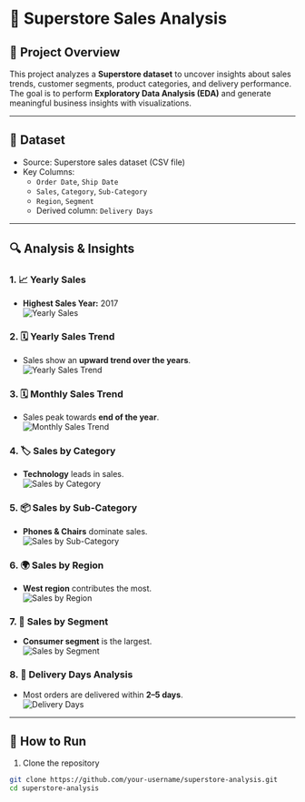 # 🏬 Superstore Sales Analysis  

## 📌 Project Overview  
This project analyzes a **Superstore dataset** to uncover insights about sales trends, customer segments, product categories, and delivery performance.  
The goal is to perform **Exploratory Data Analysis (EDA)** and generate meaningful business insights with visualizations.  

---

## 📂 Dataset  
- Source: Superstore sales dataset (CSV file)  
- Key Columns:  
  - `Order Date`, `Ship Date`  
  - `Sales`, `Category`, `Sub-Category`  
  - `Region`, `Segment`  
  - Derived column: `Delivery Days`  

---

## 🔍 Analysis & Insights  

### 1. 📈 Yearly Sales  
- **Highest Sales Year:** 2017  
![Yearly Sales](plots/yearly_sales.png)  

### 2. 🗓 Yearly Sales Trend  
- Sales show an **upward trend over the years**.  
![Yearly Sales Trend](plots/yearly_sales_trend.png)  

### 3. 🗓 Monthly Sales Trend  
- Sales peak towards **end of the year**.  
![Monthly Sales Trend](plots/monthly_sales_trend.png)  

### 4. 🏷 Sales by Category  
- **Technology** leads in sales.  
![Sales by Category](plots/sales_by_category.png)  

### 5. 📦 Sales by Sub-Category  
- **Phones & Chairs** dominate sales.  
![Sales by Sub-Category](plots/sales_by_subcategory.png)  

### 6. 🌍 Sales by Region  
- **West region** contributes the most.  
![Sales by Region](plots/sales_by_region.png)  

### 7. 👥 Sales by Segment  
- **Consumer segment** is the largest.  
![Sales by Segment](plots/sales_by_segment.png)  

### 8. 🚚 Delivery Days Analysis  
- Most orders are delivered within **2–5 days**.  
![Delivery Days](plots/delivery_days_distribution.png)  

---

## 🚀 How to Run  
1. Clone the repository  
```bash
git clone https://github.com/your-username/superstore-analysis.git
cd superstore-analysis
